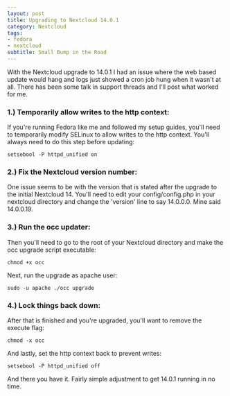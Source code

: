 ```yaml
---
layout: post
title: Upgrading to Nextcloud 14.0.1
category: Nextcloud
tags:
- fedora
- nextcloud
subtitle: Small Bump in the Road
---
```


With the Nextcloud upgrade to 14.0.1 I had an issue where the web based update would hang and logs just showed a cron job hung when it wasn't at all. There has been some talk in support threads and I'll post what worked for me.

### 1.) Temporarily allow writes to the http context:
If you're running Fedora like me and followed my setup guides, you'll need to temporarily modify SELinux to allow writes to the http context. You'll always need to do this step before updating:
```
setsebool -P httpd_unified on
```

### 2.) Fix the Nextcloud version number:
One issue seems to be with the version that is stated after the upgrade to the initial Nextcloud 14. You'll need to edit your config/config.php in your nextcloud directory and change the 'version' line to say 14.0.0.0. Mine said 14.0.0.19. 

### 3.) Run the occ updater:
Then you'll need to go to the root of your Nextcloud directory and make the occ upgrade script executable:
```
chmod +x occ
```

Next, run the upgrade as apache user:
```
sudo -u apache ./occ upgrade
```

### 4.) Lock things back down:
After that is finished and you're upgraded, you'll want to remove the execute flag:
```
chmod -x occ
```

And lastly, set the http context back to prevent writes:
```
setsebool -P httpd_unified off
```

And there you have it. Fairly simple adjustment to get 14.0.1 running in no time.

